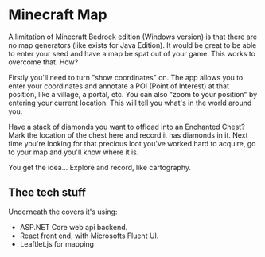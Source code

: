 # Minecraft Map
A limitation of Minecraft Bedrock edition (Windows version) is that there are no map generators (like exists for Java Edition).  It would be great to be able to enter your seed and have a map be spat out of your game.  This works to overcome that. How?

Firstly you'll need to turn "show coordinates" on.  The app allows you to enter your coordinates and annotate a POI (Point of Interest) at that position, like a village, a portal, etc.  You can also "zoom to your position" by entering your current location. This will tell you what's in the world around you.  

Have a stack of diamonds you want to offload into an Enchanted Chest?  Mark the location of the chest here and record it has diamonds in it.  Next time you're looking for that precious loot you've worked hard to acquire, go to your map and you'll know where it is.  

You get the idea... Explore and record, like cartography.

## Thee tech stuff
Underneath the covers it's using:
* ASP.NET Core web api backend.
* React front end, with Microsofts Fluent UI.
* Leaftlet.js for mapping 
